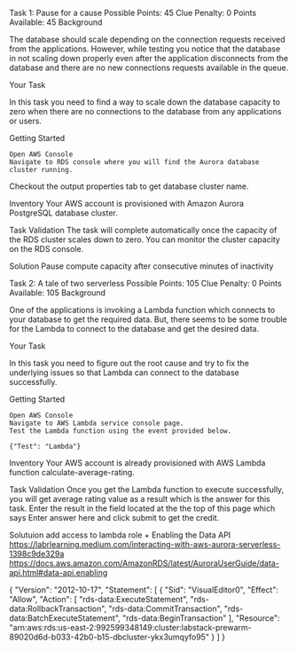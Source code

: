 Task 1: Pause for a cause
Possible Points: 45 Clue Penalty: 0 Points Available: 45
Background

The database should scale depending on the connection requests received from the applications. However, while testing you notice that the database in not scaling down properly even after the application disconnects from the database and there are no new connections requests available in the queue.


Your Task

In this task you need to find a way to scale down the database capacity to zero when there are no connections to the database from any applications or users.


Getting Started

    Open AWS Console
    Navigate to RDS console where you will find the Aurora database cluster running. 

Checkout the output properties tab to get database cluster name.


Inventory
Your AWS account is provisioned with Amazon Aurora PostgreSQL database cluster.


Task Validation
The task will complete automatically once the capacity of the RDS cluster scales down to zero. You can monitor the cluster capacity on the RDS console.


Solution
Pause compute capacity after consecutive minutes of inactivity



 Task 2: A tale of two serverless
Possible Points: 105 Clue Penalty: 0 Points Available: 105
Background

One of the applications is invoking a Lambda function which connects to your database to get the required data. But, there seems to be some trouble for the Lambda to connect to the database and get the desired data.


Your Task

In this task you need to figure out the root cause and try to fix the underlying issues so that Lambda can connect to the database successfully.


Getting Started

    Open AWS Console
    Navigate to AWS Lambda service console page.
    Test the Lambda function using the event provided below.

    {"Test": "Lambda"}


Inventory
Your AWS account is already provisioned with AWS Lambda function calculate-average-rating.


Task Validation
Once you get the Lambda function to execute successfully, you will get average rating value as a result which is the answer for this task. Enter the result in the field located at the the top of this page which says Enter answer here and click submit to get the credit.


Solutuion 
add access to lambda role + Enabling the Data API
https://labrlearning.medium.com/interacting-with-aws-aurora-serverless-1398c9de329a
https://docs.aws.amazon.com/AmazonRDS/latest/AuroraUserGuide/data-api.html#data-api.enabling



{
    "Version": "2012-10-17",
    "Statement": [
        {
            "Sid": "VisualEditor0",
            "Effect": "Allow",
            "Action": [
                "rds-data:ExecuteStatement",
                "rds-data:RollbackTransaction",
                "rds-data:CommitTransaction",
                "rds-data:BatchExecuteStatement",
                "rds-data:BeginTransaction"
            ],
            "Resource": "arn:aws:rds:us-east-2:992599348149:cluster:labstack-prewarm-89020d6d-b033-42b0-b15-dbcluster-ykx3umqyfo95"
        }
    ]
}